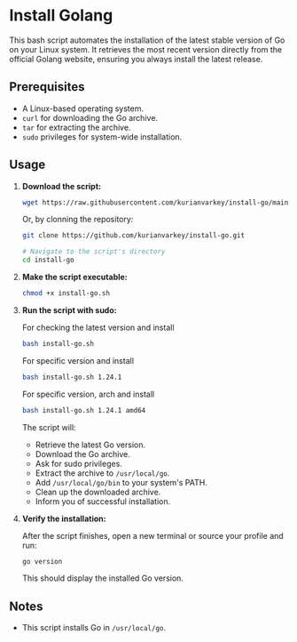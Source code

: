 # Install Golang

This bash script automates the installation of the latest stable version of Go on your Linux system. It retrieves the most recent version directly from the official Golang website, ensuring you always install the latest release.

## Prerequisites

* A Linux-based operating system.
* `curl` for downloading the Go archive.
* `tar` for extracting the archive.
* `sudo` privileges for system-wide installation.

## Usage

1.  **Download the script:**

    ```bash
    wget https://raw.githubusercontent.com/kurianvarkey/install-go/main/install-go.sh
    ```

    Or, by clonning the repository:

    ```bash
    git clone https://github.com/kurianvarkey/install-go.git
    
    # Navigate to the script's directory
    cd install-go
    ```

2.  **Make the script executable:**

    ```bash
    chmod +x install-go.sh
    ```

3.  **Run the script with sudo:**

    For checking the latest version and install
    ```bash
    bash install-go.sh
    ```

    For specific version and install
     ```bash
    bash install-go.sh 1.24.1
    ```

     For specific version, arch and install
     ```bash
    bash install-go.sh 1.24.1 amd64
    ```

    The script will:

    * Retrieve the latest Go version.
    * Download the Go archive.
    * Ask for sudo privileges.
    * Extract the archive to `/usr/local/go`.
    * Add `/usr/local/go/bin` to your system's PATH.
    * Clean up the downloaded archive.
    * Inform you of successful installation.

4.  **Verify the installation:**

    After the script finishes, open a new terminal or source your profile and run:

    ```bash
    go version
    ```

    This should display the installed Go version.

## Notes

* This script installs Go in `/usr/local/go`.